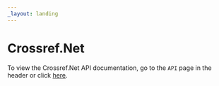 ```yaml
---
_layout: landing
---
```


# Crossref.Net

To view the Crossref.Net API documentation, go to the `API` page in the header or click [here](dest/api/Crossref.Net.html).